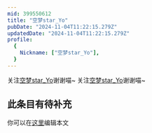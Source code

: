 ```yaml
---
mid: 399550612
title: "空梦star_Yo"
pubDate: "2024-11-04T11:22:15.279Z"
updatedDate: "2024-11-04T11:22:15.279Z"
profile:
  {
    Nickname: ["空梦star_Yo"],
  }
---
```


关注[空梦star_Yo](https://space.bilibili.com/399550612)谢谢喵~ 关注[空梦star_Yo](https://space.bilibili.com/399550612)谢谢喵~

## 此条目有待补充
你可以在[这里](https://github.com/Yuhanawa/VTuber.ICU-Content/edit/master/v/空梦star_Yo/index.md)编辑本文
